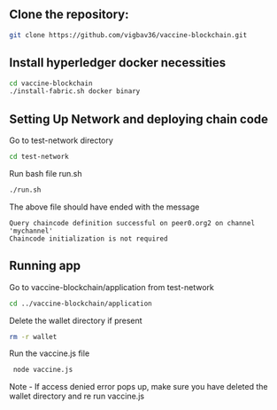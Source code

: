 ## Clone the repository:

  ```bash
  git clone https://github.com/vigbav36/vaccine-blockchain.git
  ```

## Install hyperledger docker necessities
  ```bash
  cd vaccine-blockchain
  ./install-fabric.sh docker binary
  ```
## Setting Up Network and deploying chain code

Go to test-network directory 

  ```bash
  cd test-network
  ```

Run bash file run.sh

  ```bash
  ./run.sh
  ```

The above file should have ended with the message 

 ```text
 Query chaincode definition successful on peer0.org2 on channel 'mychannel'
 Chaincode initialization is not required
 ```

## Running app

Go to vaccine-blockchain/application from test-network

  ```bash
  cd ../vaccine-blockchain/application
  ```

Delete the wallet directory if present 

```bash
rm -r wallet
```

Run the vaccine.js file
 ```bash
  node vaccine.js
  ```


Note - If access denied error pops up, make sure you have deleted the wallet directory and re run vaccine.js
